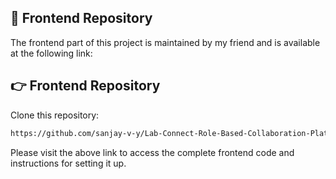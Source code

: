 ## 🔗 Frontend Repository

The frontend part of this project is maintained by my friend and is available at the following link:

👉 Frontend Repository
---
Clone this repository:
   ```bash
   https://github.com/sanjay-v-y/Lab-Connect-Role-Based-Collaboration-Platform
```
Please visit the above link to access the complete frontend code and instructions for setting it up.


